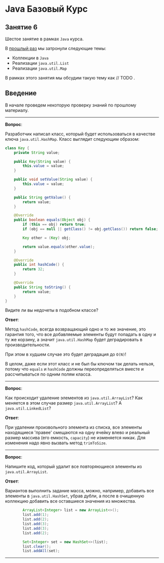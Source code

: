 # Java Базовый Курс

## Занятие 6

Шестое занятие в рамках `Java` курса.

В [прошлый раз](./fifth.md) мы затронули следующие темы:

* Коллекции в `Java`
* Реализации `java.util.List`
* Реализации `java.util.Map`

В рамках этого занятия мы обсудим такую тему как // TODO .

## Введение

В начале проведем некоторую проверку знаний по прошлому материалу.

---

**Вопрос**:

Разработчик написал класс, который будет использоваться в качестве ключа `java.util.HashMap`.
Класс выглядит следующим образом:

```java
class Key {
    private String value;

    public Key(String value) {
        this.value = value;
    }

    public void setValue(String value) {
        this.value = value;
    }

    public String getValue() {
        return value;
    }

    @Override
    public boolean equals(Object obj) {
        if (this == obj) return true;
        if (obj == null || getClass() != obj.getClass()) return false;

        Key other = (Key) obj;

        return value.equals(other.value);
    }

    @Override
    public int hashCode() {
        return 32;
    }

    @Override
    public String toString() {
        return value;
    }
}
```

Видите ли вы недочеты в подобном классе?

**Ответ**:

Метод `hashCode`, всегда возвращающий одно и то же значение, это гарантия того, что все добавляемые элементы будут попадать в одну и ту же корзину, а значит `java.util.HashMap` будет деградировать в производительности.

При этом в худшем случае это будет деградация до `O(N)`!

В целом, даже если этот класс и не был бы ключом так делать нельзя, потому что `equals` и `hashCode` должны переопределяться вместе и рассчитываться по одним полям класса.

---

**Вопрос**:

Как происходит удаление элементов из `java.util.ArrayList`? Как меняется в этом случае размер `java.util.ArrayList`? А `java.util.LinkedList`?

**Ответ**:

При удалении произвольного элемента из списка, все элементы находящиеся 'правее' смещаются на одну ячейку влево и реальный размер массива (его емкость, `capacity`) не изменяется никак. Для изменения надо явно вызвать метод `trimToSize`.

---

**Вопрос**:

Напишите код, который удалит все повторяющиеся элементы из `java.util.ArrayList`.

**Ответ**:

Вариантов выполнить задание масса, можно, например, добавить все элементы в `java.util.HashSet`, убрав дубли, а после в очищенную коллекцию добавить все оставшиеся значения из множества.

```java
        ArrayList<Integer> list = new ArrayList<>();
        list.add(1);
        list.add(2);
        list.add(3);
        list.add(3);
        list.add(2);

        Set<Integer> set = new HashSet<>(list);
        list.clear();
        list.addAll(set);
```

---